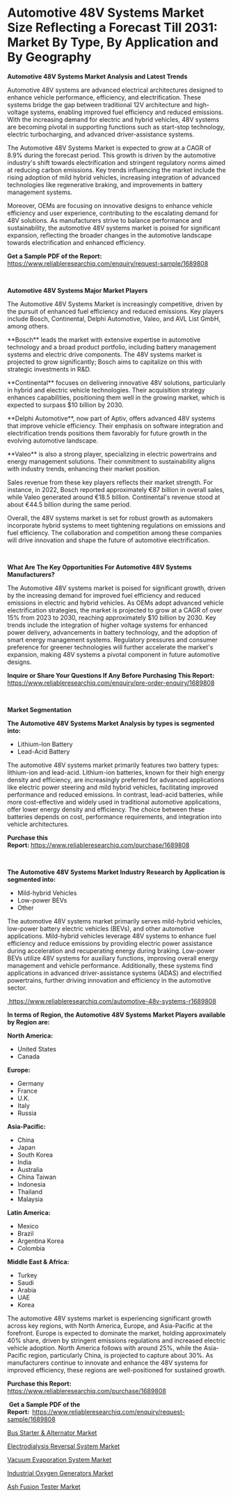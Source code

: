 <p><h1>Automotive 48V Systems Market Size Reflecting a Forecast Till 2031: Market By Type, By Application and By Geography</h1></p><p><strong>Automotive 48V Systems Market Analysis and Latest Trends</strong></p>
<p><p>Automotive 48V systems are advanced electrical architectures designed to enhance vehicle performance, efficiency, and electrification. These systems bridge the gap between traditional 12V architecture and high-voltage systems, enabling improved fuel efficiency and reduced emissions. With the increasing demand for electric and hybrid vehicles, 48V systems are becoming pivotal in supporting functions such as start-stop technology, electric turbocharging, and advanced driver-assistance systems.</p><p>The Automotive 48V Systems Market is expected to grow at a CAGR of 8.9% during the forecast period. This growth is driven by the automotive industry's shift towards electrification and stringent regulatory norms aimed at reducing carbon emissions. Key trends influencing the market include the rising adoption of mild hybrid vehicles, increasing integration of advanced technologies like regenerative braking, and improvements in battery management systems. </p><p>Moreover, OEMs are focusing on innovative designs to enhance vehicle efficiency and user experience, contributing to the escalating demand for 48V solutions. As manufacturers strive to balance performance and sustainability, the automotive 48V systems market is poised for significant expansion, reflecting the broader changes in the automotive landscape towards electrification and enhanced efficiency.</p></p>
<p><strong>Get a Sample PDF of the Report:&nbsp;</strong> <a href="https://www.reliableresearchiq.com/enquiry/request-sample/1689808?utm_campaign=1554&utm_medium=2&utm_source=Github&utm_content=ia&utm_term=19102024&utm_id=automotive-48v-systems">https://www.reliableresearchiq.com/enquiry/request-sample/1689808</a></p>
<p>&nbsp;</p>
<p><strong>Automotive 48V Systems Major Market Players</strong></p>
<p><p>The Automotive 48V Systems Market is increasingly competitive, driven by the pursuit of enhanced fuel efficiency and reduced emissions. Key players include Bosch, Continental, Delphi Automotive, Valeo, and AVL List GmbH, among others.</p><p>**Bosch** leads the market with extensive expertise in automotive technology and a broad product portfolio, including battery management systems and electric drive components. The 48V systems market is projected to grow significantly; Bosch aims to capitalize on this with strategic investments in R&D.</p><p>**Continental** focuses on delivering innovative 48V solutions, particularly in hybrid and electric vehicle technologies. Their acquisition strategy enhances capabilities, positioning them well in the growing market, which is expected to surpass $10 billion by 2030.</p><p>**Delphi Automotive**, now part of Aptiv, offers advanced 48V systems that improve vehicle efficiency. Their emphasis on software integration and electrification trends positions them favorably for future growth in the evolving automotive landscape.</p><p>**Valeo** is also a strong player, specializing in electric powertrains and energy management solutions. Their commitment to sustainability aligns with industry trends, enhancing their market position.</p><p>Sales revenue from these key players reflects their market strength. For instance, in 2022, Bosch reported approximately €87 billion in overall sales, while Valeo generated around €18.5 billion. Continental's revenue stood at about €44.5 billion during the same period.</p><p>Overall, the 48V systems market is set for robust growth as automakers incorporate hybrid systems to meet tightening regulations on emissions and fuel efficiency. The collaboration and competition among these companies will drive innovation and shape the future of automotive electrification.</p></p>
<p>&nbsp;</p>
<p><strong>What Are The Key Opportunities For Automotive 48V Systems Manufacturers?</strong></p>
<p><p>The Automotive 48V systems market is poised for significant growth, driven by the increasing demand for improved fuel efficiency and reduced emissions in electric and hybrid vehicles. As OEMs adopt advanced vehicle electrification strategies, the market is projected to grow at a CAGR of over 15% from 2023 to 2030, reaching approximately $10 billion by 2030. Key trends include the integration of higher voltage systems for enhanced power delivery, advancements in battery technology, and the adoption of smart energy management systems. Regulatory pressures and consumer preference for greener technologies will further accelerate the market's expansion, making 48V systems a pivotal component in future automotive designs.</p></p>
<p><strong>Inquire or Share Your Questions If Any Before Purchasing This Report:</strong> <a href="https://www.reliableresearchiq.com/enquiry/pre-order-enquiry/1689808?utm_campaign=1554&utm_medium=2&utm_source=Github&utm_content=ia&utm_term=19102024&utm_id=automotive-48v-systems">https://www.reliableresearchiq.com/enquiry/pre-order-enquiry/1689808</a></p>
<p>&nbsp;</p>
<p><strong>Market Segmentation</strong></p>
<p><strong>The Automotive 48V Systems Market Analysis by types is segmented into:</strong></p>
<p><ul><li>Lithium-Ion Battery</li><li>Lead-Acid Battery</li></ul></p>
<p><p>The automotive 48V systems market primarily features two battery types: lithium-ion and lead-acid. Lithium-ion batteries, known for their high energy density and efficiency, are increasingly preferred for advanced applications like electric power steering and mild hybrid vehicles, facilitating improved performance and reduced emissions. In contrast, lead-acid batteries, while more cost-effective and widely used in traditional automotive applications, offer lower energy density and efficiency. The choice between these batteries depends on cost, performance requirements, and integration into vehicle architectures.</p></p>
<p><strong>Purchase this Report:&nbsp;</strong><a href="https://www.reliableresearchiq.com/purchase/1689808?utm_campaign=1554&utm_medium=2&utm_source=Github&utm_content=ia&utm_term=19102024&utm_id=automotive-48v-systems">https://www.reliableresearchiq.com/purchase/1689808</a></p>
<p>&nbsp;</p>
<p><strong>The Automotive 48V Systems Market Industry Research by Application is segmented into:</strong></p>
<p><ul><li>Mild-hybrid Vehicles</li><li>Low-power BEVs</li><li>Other</li></ul></p>
<p><p>The automotive 48V systems market primarily serves mild-hybrid vehicles, low-power battery electric vehicles (BEVs), and other automotive applications. Mild-hybrid vehicles leverage 48V systems to enhance fuel efficiency and reduce emissions by providing electric power assistance during acceleration and recuperating energy during braking. Low-power BEVs utilize 48V systems for auxiliary functions, improving overall energy management and vehicle performance. Additionally, these systems find applications in advanced driver-assistance systems (ADAS) and electrified powertrains, further driving innovation and efficiency in the automotive sector.</p></p>
<p><a href="https://www.reliableresearchiq.com/automotive-48v-systems-r1689808?utm_campaign=1554&utm_medium=2&utm_source=Github&utm_content=ia&utm_term=19102024&utm_id=automotive-48v-systems">&nbsp;https://www.reliableresearchiq.com/automotive-48v-systems-r1689808</a></p>
<p><strong>In terms of Region, the Automotive 48V Systems Market Players available by Region are:</strong></p>
<p>
    <p> <strong> North America: </strong>
        <ul>
            <li>United States</li>
            <li>Canada</li>
        </ul>
        </p> 
    <p> <strong> Europe: </strong>
        <ul>
            <li>Germany</li>
            <li>France</li>
            <li>U.K.</li>
            <li>Italy</li>
            <li>Russia</li>
        </ul>
        </p> 
    <p> <strong> Asia-Pacific: </strong>
        <ul>
            <li>China</li>
            <li>Japan</li>
            <li>South Korea</li>
            <li>India</li>
            <li>Australia</li>
            <li>China Taiwan</li>
            <li>Indonesia</li>
            <li>Thailand</li>
            <li>Malaysia</li>
        </ul>
        </p> 
    <p> <strong> Latin America: </strong>
        <ul>
            <li>Mexico</li>
            <li>Brazil</li>
            <li>Argentina Korea</li>
            <li>Colombia</li>
        </ul>
        </p> 
    <p> <strong> Middle East & Africa: </strong>
        <ul>
            <li>Turkey</li>
            <li>Saudi</li>
            <li>Arabia</li>
            <li>UAE</li>
            <li>Korea</li>
        </ul>
    </p>
    </p>
<p><p>The automotive 48V systems market is experiencing significant growth across key regions, with North America, Europe, and Asia-Pacific at the forefront. Europe is expected to dominate the market, holding approximately 40% share, driven by stringent emissions regulations and increased electric vehicle adoption. North America follows with around 25%, while the Asia-Pacific region, particularly China, is projected to capture about 30%. As manufacturers continue to innovate and enhance the 48V systems for improved efficiency, these regions are well-positioned for sustained growth.</p></p>
<p><strong>Purchase this Report: </strong><a href="https://www.reliableresearchiq.com/purchase/1689808?utm_campaign=1554&utm_medium=2&utm_source=Github&utm_content=ia&utm_term=19102024&utm_id=automotive-48v-systems">https://www.reliableresearchiq.com/purchase/1689808</a></p>
<p>&nbsp;<strong>Get a Sample PDF of the Report:&nbsp;&nbsp;</strong><a href="https://www.reliableresearchiq.com/enquiry/request-sample/1689808?utm_campaign=1554&utm_medium=2&utm_source=Github&utm_content=ia&utm_term=19102024&utm_id=automotive-48v-systems">https://www.reliableresearchiq.com/enquiry/request-sample/1689808</a></p>
<p><strong></strong></p>
<p><p><a href="https://github.com/wenonaelwil/Market-Research-Report-List-1/blob/main/bus-starter-alternator-market.md?utm_campaign=1554&utm_medium=2&utm_source=Github&utm_content=ia&utm_term=19102024&utm_id=automotive-48v-systems">Bus Starter & Alternator Market</a></p><p><a href="https://issuu.com/reportprime-2/docs/electrodialysis-reversal-system-market-size-2030.p?utm_campaign=1554&utm_medium=2&utm_source=Github&utm_content=ia&utm_term=19102024&utm_id=automotive-48v-systems">Electrodialysis Reversal System Market</a></p><p><a href="https://www.linkedin.com/pulse/vacuum-evaporation-system-market-share-size-trends-industry-o2auf?utm_campaign=1554&utm_medium=2&utm_source=Github&utm_content=ia&utm_term=19102024&utm_id=automotive-48v-systems">Vacuum Evaporation System Market</a></p><p><a href="https://issuu.com/reportprime-2/docs/industrial-oxygen-generators-market_fe23b2165cb467?utm_campaign=1554&utm_medium=2&utm_source=Github&utm_content=ia&utm_term=19102024&utm_id=automotive-48v-systems">Industrial Oxygen Generators Market</a></p><p><a href="https://www.linkedin.com/pulse/global-perspectives-ash-fusion-tester-market-trends-forecast-ntadf?utm_campaign=1554&utm_medium=2&utm_source=Github&utm_content=ia&utm_term=19102024&utm_id=automotive-48v-systems">Ash Fusion Tester Market</a></p></p>